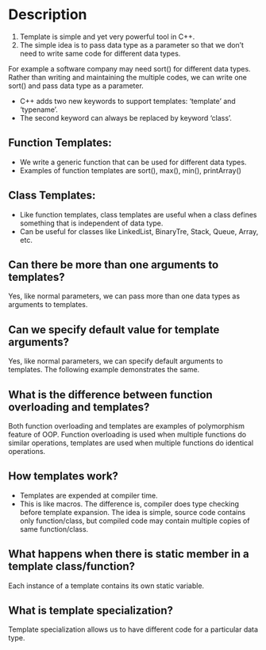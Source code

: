 # Description
1. Template is simple and yet very powerful tool in C++. 
2. The simple idea is to pass data type as a parameter so that we don’t need to write same code for different data types. 

For example a software company may need sort() for different data types. Rather than writing and maintaining the multiple codes, we can write one sort() and pass data type as a parameter.

- C++ adds two new keywords to support templates: ‘template’ and ‘typename’. 
- The second keyword can always be replaced by keyword ‘class’.

## Function Templates: 
- We write a generic function that can be used for different data types. 
- Examples of function templates are sort(), max(), min(), printArray()

## Class Templates: 
- Like function templates, class templates are useful when a class defines something that is independent of data type. 
- Can be useful for classes like LinkedList, BinaryTre, Stack, Queue, Array, etc.

## Can there be more than one arguments to templates?
Yes, like normal parameters, we can pass more than one data types as arguments to templates.

## Can we specify default value for template arguments?
Yes, like normal parameters, we can specify default arguments to templates. The following example demonstrates the same.

## What is the difference between function overloading and templates?
Both function overloading and templates are examples of polymorphism feature of OOP. 
Function overloading is used when multiple functions do similar operations, templates are used when multiple functions do identical operations.

## How templates work?
- Templates are expended at compiler time. 
- This is like macros. The difference is, compiler does type checking before template expansion. The idea is simple, source code contains only function/class, but compiled code may contain multiple copies of same function/class.

## What happens when there is static member in a template class/function?
Each instance of a template contains its own static variable.

## What is template specialization?
Template specialization allows us to have different code for a particular data type.
